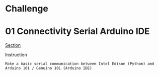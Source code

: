 # Challenge

# 01 Connectivity Serial Arduino IDE

[Section](Link)

Instruction

    Make a basic serial communication between Intel Edison (Python) and Arduino 101 / Genuino 101 (Arduino IDE)

